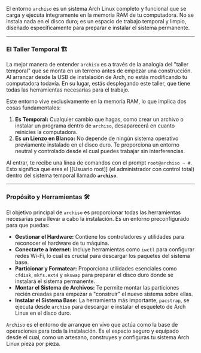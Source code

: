 El entorno `archiso` es un sistema Arch Linux completo y funcional que se carga y ejecuta íntegramente en la memoria RAM de tu computadora. No se instala nada en el disco duro; es un espacio de trabajo temporal y limpio, diseñado específicamente para preparar e instalar el sistema permanente.

---
### El Taller Temporal 🏗️
La mejor manera de entender `archiso` es a través de la analogía del "taller temporal" que se monta en un terreno antes de empezar una construcción. Al arrancar desde la USB de instalación de Arch, no estás modificando tu computadora todavía. En su lugar, estás desplegando este taller, que tiene todas las herramientas necesarias para el trabajo.

Este entorno vive exclusivamente en la memoria RAM, lo que implica dos cosas fundamentales:
1. **Es Temporal:** Cualquier cambio que hagas, como crear un archivo o instalar un programa dentro de `archiso`, desaparecerá en cuanto reinicies la computadora.
2. **Es un Lienzo en Blanco:** No depende de ningún sistema operativo previamente instalado en el disco duro. Te proporciona un entorno neutral y controlado desde el cual puedes trabajar sin interferencias.

Al entrar, te recibe una línea de comandos con el prompt `root@archiso ~ #`. Esto significa que eres el [[Usuario root]] (el administrador con control total) dentro del sistema temporal llamado **`archiso`**.

---
### Propósito y Herramientas 🛠️
El objetivo principal de `archiso` es proporcionar todas las herramientas necesarias para llevar a cabo la instalación. Es un entorno preconfigurado para que puedas:
- **Gestionar el Hardware:** Contiene los controladores y utilidades para reconocer el hardware de tu máquina.
- **Conectarte a Internet:** Incluye herramientas como `iwctl` para configurar redes Wi-Fi, lo cual es crucial para descargar los paquetes del sistema base.
- **Particionar y Formatear:** Proporciona utilidades esenciales como `cfdisk`, `mkfs.ext4` y `mkswap` para preparar el disco duro donde se instalará el sistema permanente.
- **Montar el Sistema de Archivos:** Te permite montar las particiones recién creadas para empezar a "construir" el nuevo sistema sobre ellas.
- **Instalar el Sistema Base:** La herramienta más importante, `pacstrap`, se ejecuta desde `archiso` para descargar e instalar el esqueleto de Arch Linux en el disco duro.

`Archiso` es el entorno de arranque en vivo que actúa como la base de operaciones para toda la instalación. Es el espacio seguro y equipado desde el cual, como un artesano, construyes y configuras tu sistema Arch Linux pieza por pieza.